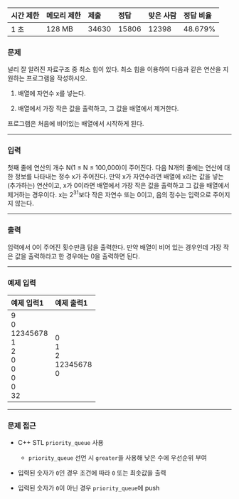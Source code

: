 # []()

<div align = center>

| 시간 제한 | 메모리 제한 | 제출  | 정답  | 맞은 사람 | 정답 비율 |
| :-------- | :---------- | :---- | :---- | :-------- | :-------- |
| 1 초      | 128 MB      | 34630 | 15806 | 12398     | 48.679%   |

</div>

### 문제

널리 잘 알려진 자료구조 중 최소 힙이 있다. 최소 힙을 이용하여 다음과 같은 연산을 지원하는 프로그램을 작성하시오.

  1. 배열에 자연수 x를 넣는다.

  2. 배열에서 가장 작은 값을 출력하고, 그 값을 배열에서 제거한다.

프로그램은 처음에 비어있는 배열에서 시작하게 된다.

---

### 입력

첫째 줄에 연산의 개수 N(1 ≤ N ≤ 100,000)이 주어진다. 다음 N개의 줄에는 연산에 대한 정보를 나타내는 정수 x가 주어진다. 만약 x가 자연수라면 배열에 x라는 값을 넣는(추가하는) 연산이고, x가 0이라면 배열에서 가장 작은 값을 출력하고 그 값을 배열에서 제거하는 경우이다. x는 2<sup>31</sup>보다 작은 자연수 또는 0이고, 음의 정수는 입력으로 주어지지 않는다.

---

### 출력

입력에서 0이 주어진 횟수만큼 답을 출력한다. 만약 배열이 비어 있는 경우인데 가장 작은 값을 출력하라고 한 경우에는 0을 출력하면 된다.

---

### 예제 입력

| 예제 입력1                                                      | 예제 출력1                       |
| :-------------------------------------------------------------- | :------------------------------- |
| 9<br/>0<br/>12345678<br/>1<br/>2<br/>0<br/>0<br/>0<br/>0<br/>32 | 0<br/>1<br/>2<br/>12345678<br/>0 |

---

### 문제 접근

  - C++ STL `priority_queue` 사용

    - `priority_queue` 선언 시 `greater`을 사용해 낮은 수에 우선순위 부여

  - 입력된 숫자가 `0`인 경우 조건에 따라 `0` 또는 최솟값을 출력

  - 입력된 숫자가 `0`이 아닌 경우 `priority_queue`에 push